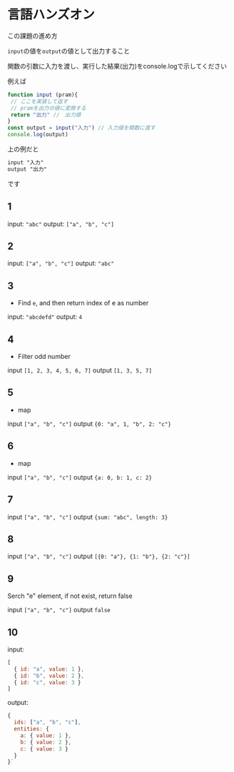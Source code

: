 # 言語ハンズオン

この課題の進め方

`input`の値を`output`の値として出力すること

関数の引数に入力を渡し、実行した結果(出力)をconsole.logで示してください

例えば

```js
function input (pram){
 // ここを実装して返す
 // pramを出力の値に変換する
 return "出力" //　出力値
}
const output = input("入力") // 入力値を関数に渡す
console.log(output)
```

上の例だと

```txt
input "入力"
output "出力"
```

です

## 1

input: `"abc"`
output: `["a", "b", "c"]`

## 2

input: `["a", "b", "c"]`
output: `"abc"`

## 3

- Find `e`, and then return index of e as number

input: `"abcdefd"`
output: `4`

## 4

- Filter odd number

input `[1, 2, 3, 4, 5, 6, 7]`
output `[1, 3, 5, 7]`

## 5

- map

input `["a", "b", "c"]`
output `{0: "a", 1, "b", 2: "c"}`

## 6

- map

input `["a", "b", "c"]`
output `{a: 0, b: 1, c: 2}`

## 7

input `["a", "b", "c"]`
output `{sum: "abc", length: 3}`

## 8

input `["a", "b", "c"]`
output `[{0: "a"}, {1: "b"}, {2: "c"}]`

## 9

Serch "e" element, if not exist, return false

input `["a", "b", "c"]`
output `false`

## 10

input:

```js
[
  { id: "a", value: 1 },
  { id: "b", value: 2 },
  { id: "c", value: 3 }
]
```

output:

```js
{
  ids: ["a", "b", "c"],
  entities: {
    a: { value: 1 },
    b: { value: 2 },
    c: { value: 3 }
  }
}`
```
